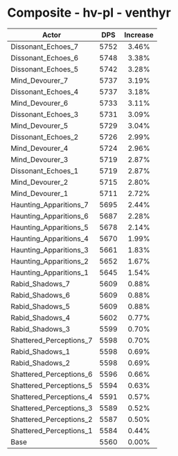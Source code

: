 # Composite - hv-pl - venthyr
| Actor | DPS | Increase |
|---|:---:|:---:|
|Dissonant_Echoes_7|5752|3.46%|
|Dissonant_Echoes_6|5748|3.38%|
|Dissonant_Echoes_5|5742|3.28%|
|Mind_Devourer_7|5737|3.19%|
|Dissonant_Echoes_4|5737|3.18%|
|Mind_Devourer_6|5733|3.11%|
|Dissonant_Echoes_3|5731|3.09%|
|Mind_Devourer_5|5729|3.04%|
|Dissonant_Echoes_2|5726|2.99%|
|Mind_Devourer_4|5724|2.96%|
|Mind_Devourer_3|5719|2.87%|
|Dissonant_Echoes_1|5719|2.87%|
|Mind_Devourer_2|5715|2.80%|
|Mind_Devourer_1|5711|2.72%|
|Haunting_Apparitions_7|5695|2.44%|
|Haunting_Apparitions_6|5687|2.28%|
|Haunting_Apparitions_5|5678|2.14%|
|Haunting_Apparitions_4|5670|1.99%|
|Haunting_Apparitions_3|5661|1.83%|
|Haunting_Apparitions_2|5652|1.67%|
|Haunting_Apparitions_1|5645|1.54%|
|Rabid_Shadows_7|5609|0.88%|
|Rabid_Shadows_6|5609|0.88%|
|Rabid_Shadows_5|5609|0.88%|
|Rabid_Shadows_4|5602|0.77%|
|Rabid_Shadows_3|5599|0.70%|
|Shattered_Perceptions_7|5598|0.70%|
|Rabid_Shadows_1|5598|0.69%|
|Rabid_Shadows_2|5598|0.69%|
|Shattered_Perceptions_6|5596|0.66%|
|Shattered_Perceptions_5|5594|0.63%|
|Shattered_Perceptions_4|5591|0.57%|
|Shattered_Perceptions_3|5589|0.52%|
|Shattered_Perceptions_2|5587|0.50%|
|Shattered_Perceptions_1|5584|0.44%|
|Base|5560|0.00%|
